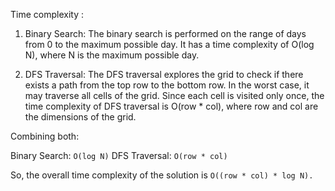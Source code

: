 Time complexity : 

1. ​Binary Search: The binary search is performed on the range of days from 0 to the maximum possible day. It has a time complexity of O(log N), where N is the maximum possible day.

2. DFS Traversal: The DFS traversal explores the grid to check if there exists a path from the top row to the bottom row. In the worst case, it may traverse all cells of the grid. Since each cell is visited only once, the time complexity of DFS traversal is O(row * col), where row and col are the dimensions of the grid.

Combining both:

Binary Search: `O(log N)`
DFS Traversal: `O(row * col)`

So, the overall time complexity of the solution is `O((row * col) * log N).`
